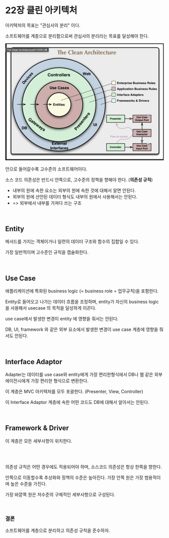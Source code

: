# 22장 클린 아키텍처
아키텍처의 목표는 "관심사의 분리" 이다.

소프트웨어를 계층으로 분리함으로써 관심사의 분리라는 목표를 달성해야 한다.

![clean architecture](~/../../../image/clean_architecture.png)

안으로 들어갈수록 고수준의 소프트웨어이다. 

소스 코드 의존성은 반드시 안쪽으로, 고수준의 정책을 향해야 한다. (**의존성 규칙**)

- 내부의 원에 속한 요소는 외부의 원에 속한 것에 대해서 알면 안된다.
- 외부의 원에 선언된 데이터 형식도 내부의 원에서 사용해서는 안된다.
- => 외부에서 내부를 가져다 쓰는 구조

</br>

## Entity

메서드를 가지는 객체이거나 일련의 데이터 구조와 함수의 집합일 수 있다.

가장 일반적이며 고수준인 규칙을 캡슐화한다.

</br>

## Use Case
애플리케이션에 특화된 business logic (= business role = 업무규칙)을 포함한다.

Entity로 들어오고 나가는 데이터 흐름을 조정하며, entity가 자신의 business logic 을 사용해서 usecase 의 목적을 달성하게 이끈다.

use case에서 발생한 변경이 entity 에 영향을 줘서는 안된다. 

DB, UI, framework 와 같은 외부 요소에서 발생한 변경이 use case 계층에 영향을 줘서도 안된다.

</br>

## Interface Adaptor
Adapter는 데이터를 use case와 entity에게 가장 편리한형식에서 DB나 웹 같은 외부 에이전시에게 가장 편리한 형식으로 변환한다. 

이 계층은 MVC 아키텍처를 모두 포괄한다. (Presenter, View, Controller)

이 Interface Adaptor 계층에 속한 어떤 코드도 DB에 대해서 알아서는 안된다. 

</br>

## Framework & Driver
이 계층은 모든 세부사항이 위치한다.

</br></br>

의존성 규칙은 어떤 경우에도 적용되어야 하며, 소스코드 의존성은 항상 한쪽을 향한다. 

안쪽으로 이동할수록 추상화와 정책의 수준은 높아진다. 가장 안쪽 원은 가장 범용적이며 높은 수준을 가진다.

가장 바깥쪽 원은 저수준의 구체적인 세부사항으로 구성된다.

</br>

### 결론
소프트웨어를 계층으로 분리하고 의존성 규칙을 준수하자.